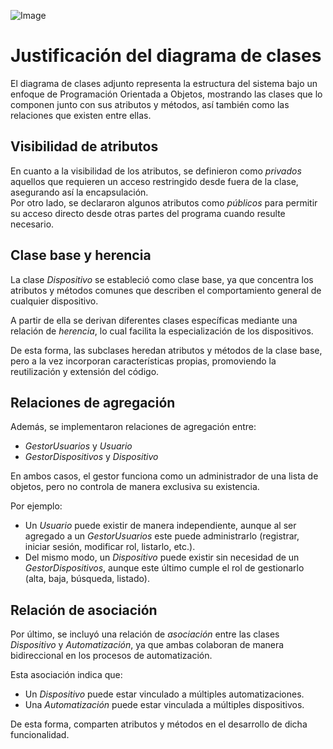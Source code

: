 ![Image](https://github.com/user-attachments/assets/6861acb6-dceb-498f-91a2-93a19ebd56d7)

# Justificación del diagrama de clases

El diagrama de clases adjunto representa la estructura del sistema bajo un enfoque de Programación Orientada a Objetos, mostrando las clases que lo componen junto con sus atributos y métodos, así también como las relaciones que existen entre ellas.

## Visibilidad de atributos

En cuanto a la visibilidad de los atributos, se definieron como *privados* aquellos que requieren un acceso restringido desde fuera de la clase, asegurando así la encapsulación.  
Por otro lado, se declararon algunos atributos como *públicos* para permitir su acceso directo desde otras partes del programa cuando resulte necesario.

## Clase base y herencia

La clase *Dispositivo* se estableció como clase base, ya que concentra los atributos y métodos comunes que describen el comportamiento general de cualquier dispositivo.  

A partir de ella se derivan diferentes clases específicas mediante una relación de *herencia*, lo cual facilita la especialización de los dispositivos.  

De esta forma, las subclases heredan atributos y métodos de la clase base, pero a la vez incorporan características propias, promoviendo la reutilización y extensión del código.

## Relaciones de agregación

Además, se implementaron relaciones de agregación entre:

- *GestorUsuarios* y *Usuario*  
- *GestorDispositivos* y *Dispositivo*

En ambos casos, el gestor funciona como un administrador de una lista de objetos, pero no controla de manera exclusiva su existencia.  

Por ejemplo:  
- Un *Usuario* puede existir de manera independiente, aunque al ser agregado a un *GestorUsuarios* este puede administrarlo (registrar, iniciar sesión, modificar rol, listarlo, etc.).  
- Del mismo modo, un *Dispositivo* puede existir sin necesidad de un *GestorDispositivos*, aunque este último cumple el rol de gestionarlo (alta, baja, búsqueda, listado).

## Relación de asociación

Por último, se incluyó una relación de *asociación* entre las clases *Dispositivo* y *Automatización*, ya que ambas colaboran de manera bidireccional en los procesos de automatización.  

Esta asociación indica que:  
- Un *Dispositivo* puede estar vinculado a múltiples automatizaciones.  
- Una *Automatización* puede estar vinculada a múltiples dispositivos.  

De esta forma, comparten atributos y métodos en el desarrollo de dicha funcionalidad.

